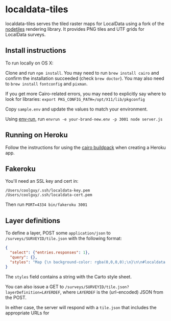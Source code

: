 localdata-tiles
================

localdata-tiles serves the tiled raster maps for LocalData using a fork of the [nodetiles](http://github.com/codeforamerica/nodetiles-core) rendering library. It provides PNG tiles and UTF grids for LocalData surveys.

Install instructions
--------------------

To run locally on OS X:

Clone and run `npm install`. You may need to run `brew install cairo` and confirm
the installation succeeded (check `brew doctor`). You may also need to `brew install` `fontconfig` and `pixman`.

If you get more Cairo-related errors, you may need to explicitly say where to look for libraries: `export PKG_CONFIG_PATH=/opt/X11/lib/pkgconfig`

Copy `sample.env` and update the values to match your environment.

Using [env-run](https://npmjs.org/package/envrun), run `envrun -e your-brand-new.env -p 3001 node server.js`


Running on Heroku
-----------------
Follow the instructions for using the [cairo buildpack](https://github.com/mojodna/heroku-buildpack-cairo)
when creating a Heroku app.



Fakeroku
--------

You'll need an SSL key and cert in:

```
/Users/coolguy/.ssh/localdata-key.pem
/Users/coolguy/.ssh/localdata-cert.pem
```

Then run `PORT=4334 bin/fakeroku 3001`

Layer definitions
-----------------

To define a layer, POST some `application/json` to `/surveys/SURVEYID/tile.json` with the following format:

```json
{
  "select": {"entries.responses": 1},
  "query": {},
  "styles": "Map {\n background-color: rgba(0,0,0,0);\n}\n\n#localdata {\n  [zoom >= 14] {\n    line-color:#fff;\n    line-width:0.5;\n    line-opacity:0.5;\n  }\n\n  polygon-opacity:0.85;\n  polygon-fill: #801020;\n\n  [\"responses.What-is-the-built-character\" = \"Medium\"] {\n    polygon-fill: #102080;\n  }\n  [\"responses.Is-there-anything-else-you-would-like-to-say-about-housing-in-San-Francisco.length\" > 0] {\n    polygon-fill: #102080;\n  }\n}"
}
```

The `styles` field contains a string with the Carto style sheet.

You can also issue a GET to `/surveys/SURVEYID/tile.json?layerDefinition=LAYERDEF`, where `LAYERDEF` is the (url-encoded) JSON from the POST.

In either case, the server will respond with a `tile.json` that includes the appropriate URLs for
